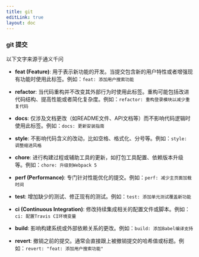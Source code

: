 ```yaml
---
title: git
editLink: true
layout: doc
---
```



### git 提交
以下文字来源于通义千问

- **feat (Feature)**: 用于表示新功能的开发。当提交包含新的用户特性或者增强现有功能时使用此标签。例如：`feat: 添加用户搜索功能`
    
- **refactor**: 当代码重构并不改变其外部行为时使用此标签。重构可能包括改进代码结构、提高性能或者简化复杂度。例如：`refactor: 重构登录模块以减少重复代码`
    
- **docs**: 仅涉及文档更改（如README文件、API文档等）而不影响代码逻辑时使用此标签。例如：`docs: 更新安装指南`
    
- **style**: 不影响代码含义的改动，比如空格、格式化、分号等。例如：`style: 调整缩进风格`
    
- **chore**: 进行构建过程或辅助工具的更新，如打包工具配置、依赖版本升级等。例如：`chore: 升级到Webpack 5`
    
- **perf (Performance)**: 专门针对性能优化的提交。例如：`perf: 减少主页面加载时间`
    
- **test**: 增加缺少的测试、修正现有的测试。例如：`test: 添加单元测试覆盖新功能`
    
- **ci (Continuous Integration)**: 修改持续集成相关的配置文件或脚本。例如：`ci: 配置Travis CI环境变量`
    
- **build**: 影响构建系统或外部依赖关系的更改。例如：`build: 添加Babel编译支持`
    
- **revert**: 撤销之前的提交。通常会直接跟上被撤销提交的哈希值或标题。例如：`revert: "feat: 添加用户搜索功能"`